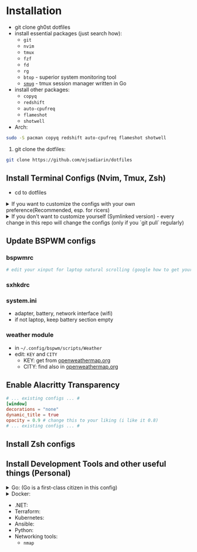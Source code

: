 # Installation
- git clone gh0st dotfiles
- install essential packages (just search how):
  - `git`
  - `nvim`
  - `tmux`
  - `fzf`
  - `fd`
  - `rg`
  - `btop` - superior system monitoring tool
  - [`smug`](https://github.com/ivaaaan/smug) - tmux session manager written in Go
- install other packages:
  - `copyq`
  - `redshift`
  - `auto-cpufreq`
  - `flameshot`
  - `shotwell`
- Arch:
```bash
sudo -S pacman copyq redshift auto-cpufreq flameshot shotwell
```

1. git clone the dotfiles:
```bash
git clone https://github.com/ejsadiarin/dotfiles
```

<!-- TODO: make this into a script -->
## Install Terminal Configs (Nvim, Tmux, Zsh)
- cd to dotfiles
<details>
  <summary>If you want to customize the configs with your own preference(Recommended, esp. for ricers)</summary>

  - copy to your `~/.config/nvim`
    ```bash
    cp -r ~/dotfiles/nvim ~/.config/nvim
    # remove .git so you can add it to your own repo
    rm -rf ~/.config/nvim/.git
  - open nvim to install plugins
    ```bash
    nvim
    ```
</details>

<details>
  <summary>If you don't want to customize yourself (Symlinked version) - every change in this repo will change the
    configs (only if you `git pull` regularly)</summary>

  - create a symlink to `~/.config/nvim`
    ```bash
    ln -s ~/dotfiles/nvim ~/.config/nvim
    ```
  - open nvim to install plugins
    ```bash
    nvim
    ```
  - create 2 symlinks for:
    - `~/.tmux/`
    - `~/.tmux.conf`
    ```bash
    cd dotfiles
    ln -s ~/dotfiles/tmux ~/.tmux
    ln -s ~/dotfiles/tmux/.tmux.conf ~/.tmux.conf
    ```
  - open tmux
    ```bash
    tmux
    ```
  - git clone tpm
    ```bash
    git clone https://github.com/tmux-plugins/tpm ~/.tmux/plugins/tpm
    ```
  - source tmux.conf in home directory
    ```bash
    cd
    tmux source .tmux.conf
    ```
  - go to .tmux.conf 
    ```bash
    nvim ~/.tmux.conf
    ```
  - install plugins with `prefix + I`
    - by default, prefix is `ctrl + b`
    - in my configs prefix is: `alt + space`

  ## Symlink everything
  ```bash
  chmod +x ~/dotfiles/symlink-install
  ~/dotfiles/symlink-install
  ```
</details>

## Update BSPWM configs
### bspwmrc
```bash
# edit your xinput for laptop natural scrolling (google how to get your device id)
```
### sxhkdrc
### system.ini
- adapter, battery, network interface (wifi)
- if not laptop, keep battery section empty
### weather module
- in `~/.config/bspwm/scripts/Weather`
- edit: `KEY` and `CITY`
  - KEY: get from [openweathermap.org](https://openweathermap.org/)
  - CITY: find also in [openweathermap.org](https://openweathermap.org/)

## Enable Alacritty Transparency
```toml
# ... existing configs ... #
[window]
decorations = "none"
dynamic_title = true
opacity = 0.9 # change this to your liking (i like it 0.8)
# ... existing configs ... #
```

## Install Zsh configs

## Install Development Tools and other useful things (Personal)
<details>
<summary>Go: (Go is a first-class citizen in this config)</summary>
  - Install:
  - Put in PATH:
  - Check:
</details>

<details>
<summary>Docker:</summary>

- source: https://docs.docker.com/engine/install/linux-postinstall/

  ```bash
  sudo pacman -S docker docker-compose
  paru -S docker-desktop
  ```
  - create the `docker` group (IF NECESSARY):
  ```bash
  sudo groupadd docker
  ```
  - add to user to docker group
  ```bash
  # check user
  echo $USER
  sudo usermod -aG docker $USER
  # log out and log back in to save (can also reboot if necessary)
  # check if docker is in groups:
  groups
  ```
  - start/enable docker.service
  ```bash
  sudo systemctl enable docker.service
  ```
- check docker commands by running `docker --help` or `docker-compose --help` or `man docker`
  some useful commands:
  ```bash
  docker ps
  docker-compose ps
  ```
</details>

- .NET:
- Terraform:
- Kubernetes:
- Ansible:
- Python:
- Networking tools:
  - `nmap`
